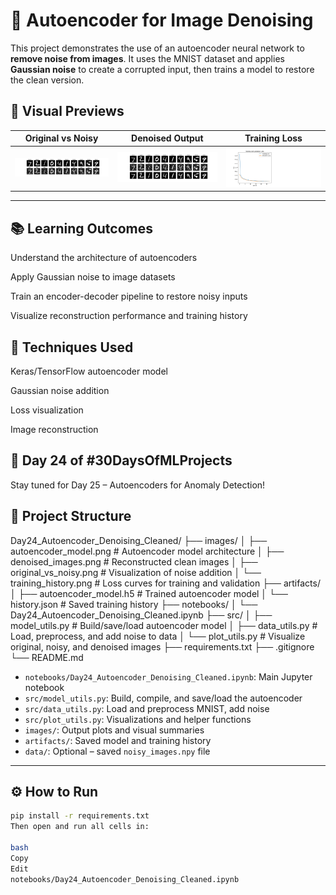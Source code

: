 # 🧼 Autoencoder for Image Denoising

This project demonstrates the use of an autoencoder neural network to **remove noise from images**. It uses the MNIST dataset and applies **Gaussian noise** to create a corrupted input, then trains a model to restore the clean version.

## 📸 Visual Previews

| Original vs Noisy | Denoised Output | Training Loss |
|-------------------|------------------|----------------|
| ![original_vs_noisy](images/original_vs_noisy.png) | ![denoised_images](images/denoised_images.png) | ![training_history](images/training_history.png) |

---

📚 Learning Outcomes
---
Understand the architecture of autoencoders

Apply Gaussian noise to image datasets

Train an encoder-decoder pipeline to restore noisy inputs

Visualize reconstruction performance and training history

🧠 Techniques Used
---
Keras/TensorFlow autoencoder model

Gaussian noise addition

Loss visualization

Image reconstruction

🚀 Day 24 of #30DaysOfMLProjects
---
Stay tuned for Day 25 – Autoencoders for Anomaly Detection!
## 📁 Project Structure
Day24_Autoencoder_Denoising_Cleaned/
├── images/
│   ├── autoencoder_model.png                # Autoencoder model architecture
│   ├── denoised_images.png                  # Reconstructed clean images
│   ├── original_vs_noisy.png                # Visualization of noise addition
│   └── training_history.png                 # Loss curves for training and validation
├── artifacts/
│   ├── autoencoder_model.h5                 # Trained autoencoder model
│   └── history.json                         # Saved training history
├── notebooks/
│   └── Day24_Autoencoder_Denoising_Cleaned.ipynb
├── src/
│   ├── model_utils.py                       # Build/save/load autoencoder model
│   ├── data_utils.py                        # Load, preprocess, and add noise to data
│   └── plot_utils.py                        # Visualize original, noisy, and denoised images
├── requirements.txt
├── .gitignore
└── README.md

- `notebooks/Day24_Autoencoder_Denoising_Cleaned.ipynb`: Main Jupyter notebook
- `src/model_utils.py`: Build, compile, and save/load the autoencoder
- `src/data_utils.py`: Load and preprocess MNIST, add noise
- `src/plot_utils.py`: Visualizations and helper functions
- `images/`: Output plots and visual summaries
- `artifacts/`: Saved model and training history
- `data/`: Optional – saved `noisy_images.npy` file

---

## ⚙️ How to Run

```bash
pip install -r requirements.txt
Then open and run all cells in:

bash
Copy
Edit
notebooks/Day24_Autoencoder_Denoising_Cleaned.ipynb
